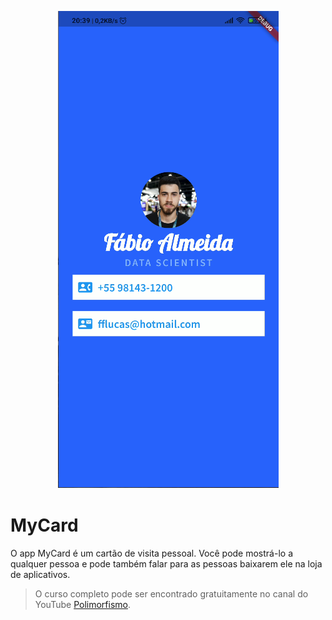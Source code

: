 <p align="center">
  <img src="https://github.com/fflucas/my-card-flutter/blob/master/images/tela%20app.png">
</p>

# MyCard

O app MyCard é um cartão de visita pessoal. Você pode mostrá-lo a qualquer pessoa e pode também falar para as pessoas baixarem ele na loja de aplicativos.

>O curso completo pode ser encontrado gratuitamente no canal do YouTube [Polimorfismo](https://youtube.com/channel/UCN0xtkhf8j2R6n1xKYCiJBA/).
